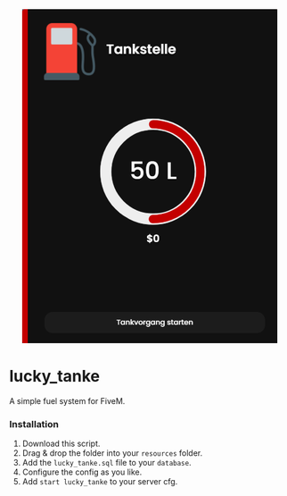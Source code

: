 <div align='center'><img src='screenshot.png'/></div>

# lucky_tanke

A simple fuel system for FiveM.

### Installation
1) Download this script.
2) Drag & drop the folder into your `resources` folder.
3) Add the `lucky_tanke.sql` file to your `database`.
4) Configure the config as you like.
5) Add `start lucky_tanke` to your server cfg.